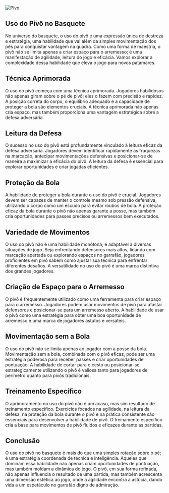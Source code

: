 ![Pivo](https://coachad.com/wp-content/uploads/pivot2.png)

## Uso do Pivô no Basquete
No universo do basquete, o uso do pivô é uma expressão única de destreza e estratégia, uma habilidade que vai além da simples movimentação dos pés para conquistar vantagem na quadra. Como uma forma de maestria, o pivô não se limita apenas a criar espaço para o arremesso; é uma manifestação de agilidade, leitura do jogo e eficácia. Vamos explorar a complexidade dessa habilidade que eleva o jogo para novos patamares.
## Técnica Aprimorada
O uso do pivô começa com uma técnica aprimorada. Jogadores habilidosos não apenas giram sobre o pé de pivô; eles o fazem com precisão e rapidez. A posição correta do corpo, o equilíbrio adequado e a capacidade de proteger a bola são elementos cruciais. A técnica aprimorada não apenas cria espaço, mas também proporciona uma vantagem estratégica sobre a defesa adversária.
## Leitura da Defesa
O sucesso no uso do pivô está profundamente vinculado à leitura eficaz da defesa adversária. Jogadores devem identificar rapidamente as fraquezas na marcação, antecipar movimentações defensivas e posicionar-se de maneira a maximizar a eficácia do pivô. A leitura da defesa é essencial para explorar oportunidades e criar jogadas eficientes.
## Proteção da Bola
A habilidade de proteger a bola durante o uso do pivô é crucial. Jogadores devem ser capazes de manter o controle mesmo sob pressão defensiva, utilizando o corpo como um escudo para evitar roubos de bola. A proteção eficaz da bola durante o pivô não apenas garante a posse, mas também cria oportunidades para passes precisos ou arremessos bem executados.
## Variedade de Movimentos
O uso do pivô não é uma habilidade monótona; é adaptável a diversas situações de jogo. Seja enfrentando defensores mais altos, lidando com marcação apertada ou explorando espaços no garrafão, jogadores proficientes em pivô sabem como ajustar sua técnica para enfrentar diferentes desafios. A versatilidade no uso do pivô é uma marca distintiva dos grandes jogadores.
## Criação de Espaço para o Arremesso
O pivô é frequentemente utilizado como uma ferramenta para criar espaço para o arremesso. Jogadores podem usar movimentos de pivô para afastar defensores e posicionar-se para um arremesso aberto. A habilidade de usar o pivô como uma estratégia para obter uma boa oportunidade de arremesso é uma marca de jogadores astutos e versáteis.
## Movimentação sem a Bola
O uso do pivô não se limita apenas ao jogador com a posse da bola. Movimentação sem a bola, combinada com o pivô eficaz, pode ser uma estratégia poderosa para receber passes e criar oportunidades de pontuação. A habilidade de cortar para o cesto ou posicionar-se estrategicamente utilizando o pivô é valiosa tanto para jogadores de perímetro quanto para pivôs tradicionais.
## Treinamento Específico
O aprimoramento no uso do pivô não é um acaso, mas sim resultado de treinamento específico. Exercícios focados na agilidade, na leitura da defesa, na proteção da bola durante o pivô e na prática consistente são essenciais para desenvolver a habilidade de pivô. O treinamento específico cria a base para movimentos de pivô fluidos e eficazes durante as partidas.
## Conclusão
O uso do pivô no basquete é mais do que uma simples rotação sobre o pé; é uma estratégia coordenada de técnica e inteligência. Aqueles que dominam essa habilidade não apenas criam oportunidades de pontuação, mas também moldam a dinâmica do jogo. O pivô, em sua forma refinada, não apenas influencia o resultado de uma partida, mas também acrescenta uma dimensão estética ao jogo, onde a agilidade encontra a astúcia, dando vida a um espetáculo no garrafão digno de admiração.